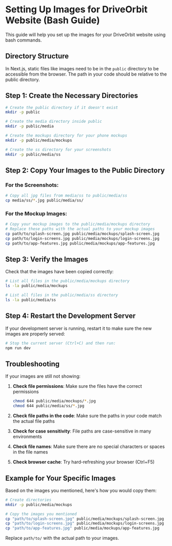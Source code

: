 # Setting Up Images for DriveOrbit Website (Bash Guide)

This guide will help you set up the images for your DriveOrbit website using bash commands.

## Directory Structure

In Next.js, static files like images need to be in the `public` directory to be accessible from the browser. The path in your code should be relative to the public directory.

## Step 1: Create the Necessary Directories

```bash
# Create the public directory if it doesn't exist
mkdir -p public

# Create the media directory inside public
mkdir -p public/media

# Create the mockups directory for your phone mockups
mkdir -p public/media/mockups

# Create the ss directory for your screenshots
mkdir -p public/media/ss
```

## Step 2: Copy Your Images to the Public Directory

### For the Screenshots:
```bash
# Copy all jpg files from media/ss to public/media/ss
cp media/ss/*.jpg public/media/ss/
```

### For the Mockup Images:
```bash
# Copy your mockup images to the public/media/mockups directory
# Replace these paths with the actual paths to your mockup images
cp path/to/splash-screen.jpg public/media/mockups/splash-screen.jpg
cp path/to/login-screens.jpg public/media/mockups/login-screens.jpg
cp path/to/app-features.jpg public/media/mockups/app-features.jpg
```

## Step 3: Verify the Images

Check that the images have been copied correctly:

```bash
# List all files in the public/media/mockups directory
ls -la public/media/mockups

# List all files in the public/media/ss directory
ls -la public/media/ss
```

## Step 4: Restart the Development Server

If your development server is running, restart it to make sure the new images are properly served:

```bash
# Stop the current server (Ctrl+C) and then run:
npm run dev
```

## Troubleshooting

If your images are still not showing:

1. **Check file permissions**: Make sure the files have the correct permissions
   ```bash
   chmod 644 public/media/mockups/*.jpg
   chmod 644 public/media/ss/*.jpg
   ```

2. **Check file paths in the code**: Make sure the paths in your code match the actual file paths

3. **Check for case sensitivity**: File paths are case-sensitive in many environments

4. **Check file names**: Make sure there are no special characters or spaces in the file names

5. **Check browser cache**: Try hard-refreshing your browser (Ctrl+F5)

## Example for Your Specific Images

Based on the images you mentioned, here's how you would copy them:

```bash
# Create directories
mkdir -p public/media/mockups

# Copy the images you mentioned
cp "path/to/splash-screen.jpg" public/media/mockups/splash-screen.jpg
cp "path/to/login-screens.jpg" public/media/mockups/login-screens.jpg
cp "path/to/app-features.jpg" public/media/mockups/app-features.jpg
```

Replace `path/to/` with the actual path to your images.

